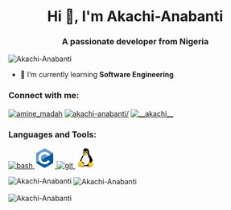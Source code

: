 <h1 align="center">Hi 👋, I'm Akachi-Anabanti</h1>
<h3 align="center">A passionate developer from Nigeria</h3>

<p align="left"> <img src="https://komarev.com/ghpvc/?username=Akachi-Anabanti&label=Profile%20views&color=12b5a2&style=plastic" alt="Akachi-Anabanti" /> </p>

- 🌱 I’m currently learning **Software Engineering**

<h3 align="left">Connect with me:</h3>
<p align="left">
<a href="https://twitter.com/aanabanti" target="blank"><img align="center" src="https://raw.githubusercontent.com/rahuldkjain/github-profile-readme-generator/master/src/images/icons/Social/twitter.svg" alt="amine_madah" height="30" width="40" /></a>
<a href="https://www.linkedin.com/in/akachi-anabanti/" target="blank"><img align="center" src="https://raw.githubusercontent.com/rahuldkjain/github-profile-readme-generator/master/src/images/icons/Social/linked-in-alt.svg" alt="akachi-anabanti/" height="30" width="40" /></a>
<a href="https://instagram.com/__akachi__" target="blank"><img align="center" src="https://raw.githubusercontent.com/rahuldkjain/github-profile-readme-generator/master/src/images/icons/Social/instagram.svg" alt="__akachi__" height="30" width="40" /></a>
</p>

<h3 align="left">Languages and Tools:</h3>
<p align="left"> <a href="https://www.gnu.org/software/bash/" target="_blank" rel="noreferrer"> <img src="https://www.vectorlogo.zone/logos/gnu_bash/gnu_bash-icon.svg" alt="bash" width="40" height="40"/> </a> <a href="https://www.cprogramming.com/" target="_blank" rel="noreferrer"> <img src="https://raw.githubusercontent.com/devicons/devicon/master/icons/c/c-original.svg" alt="c" width="40" height="40"/> </a> <a href="https://git-scm.com/" target="_blank" rel="noreferrer"> <img src="https://www.vectorlogo.zone/logos/git-scm/git-scm-icon.svg" alt="git" width="40" height="40"/> </a> <a href="https://www.linux.org/" target="_blank" rel="noreferrer"> <img src="https://raw.githubusercontent.com/devicons/devicon/master/icons/linux/linux-original.svg" alt="linux" width="40" height="40"/> </a>
<p><img align="left" src="https://github-readme-stats.vercel.app/api/top-langs?username=Akachi-Anabanti&show_icons=true&theme=highcontrast&locale=en&layout=compact" alt="Akachi-Anabanti" /></p>
<p>&nbsp;<img align="center" src="https://github-readme-stats.vercel.app/api?username=Akachi-Anabanti&show_icons=true&theme=highcontrast&locale=en" alt="Akachi-Anabanti" /></p>

<p><img align="center" src="https://github-readme-streak-stats.herokuapp.com/?user=Akachi-Anabanti&theme=highcontrast" alt="Akachi-Anabanti" /></p>

<!---
Akachi-Anabanti/Akachi-Anabanti is a ✨ special ✨ repository because its `README.md` (this file) appears on your GitHub profile.
You can click the Preview link to take a look at your changes.
--->

